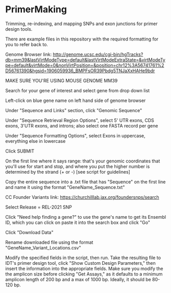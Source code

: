 # PrimerMaking
Trimming, re-indexing, and mapping SNPs and exon junctions for primer design tools.

There are example files in this repository with the required formatting for you to refer back to.

Genome Browser link: http://genome.ucsc.edu/cgi-bin/hgTracks?db=mm39&lastVirtModeType=default&lastVirtModeExtraState=&virtModeType=default&virtMode=0&nonVirtPosition=&position=chr12%3A56741761%2D56761390&hgsid=1906059936_BMPFsOR39Pbdg5TNJaXxHAHe9bdr

MAKE SURE YOU'RE USING MOUSE GENOME MM39

Search for your gene of interest and select gene from drop down list 

Left-click on blue gene name on left hand side of genome browser

Under "Sequence and Links" section, click "Genomic Sequence"

Under "Sequence Retrieval Region Options", select 5' UTR exons, CDS exons, 3'UTR exons, and introns; also select one FASTA record per gene

Under "Sequence Formatting Options", select Exons in uppercase, everything else in lowercase

Click SUBMIT

On the first line where it says range: that's your genomic coordinates that you'll use for start and stop, and where you put the higher number is determined by the strand (+ or -) [see script for guidelines]

Copy the entire sequence into a .txt file that has "Sequence" on the first line and name it using the format "GeneName_Sequence.txt"

CC Founder Variants link: https://churchilllab.jax.org/foundersnps/search

Select Release = REL-2021 SNP

Click "Need help finding a gene?" to use the gene's name to get its Ensembl ID, which you can click on paste it into the search box and click "Go"

Click "Download Data"

Rename downloaded file using the format "GeneName_Variant_Locations.csv"

Modify the specified fields in the script, then run. Take the resulting file to IDT's primer design tool, click "Show Custom Design Parameters," then insert the information into the appropriate fields. Make sure you modify the the amplicon size before clicking "Get Assays," as it defaults to a minimum amplicon length of 200 bp and a max of 1000 bp. Ideally, it should be 80-120 bp.
